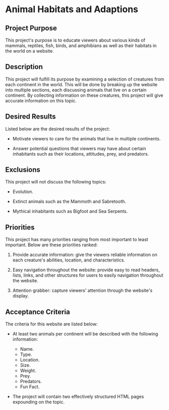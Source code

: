# Animal Habitats and Adaptions

## Project Purpose  

This project's purpose is to educate viewers about various kinds of mammals, reptiles, fish, birds, and amphibians as well as their habitats in the world on a website.

## Description 

This project will fulfill its purpose by examining a selection of creatures from each continent in the world. This will be done by breaking up the website into multiple sections, each discussing animals that live on a certain continent. By collecting information on these creatures, this project will give accurate information on this topic. 

## Desired Results 

Listed below are the desired results of the project: 

- Motivate viewers to care for the animals that live in multiple continents. 

- Answer potential questions that viewers may have about certain inhabitants such as their locations, attitudes, prey, and predators. 

## Exclusions 

This project will not discuss the following topics: 

- Evolution. 

- Extinct animals such as the Mammoth and Sabretooth. 

- Mythical inhabitants such as Bigfoot and Sea Serpents. 

## Priorities 

This project has many priorities ranging from most important to least important. Below are these priorities ranked:  

1. Provide accurate information: give the viewers reliable information on each creature's abilities, location, and characteristics. 

2. Easy navigation throughout the website: provide easy to read headers, lists, links, and other structures for users to easily navigation throughout the website. 

3. Attention grabber: capture viewers' attention through the website's display. 

## Acceptance Criteria 

The criteria for this website are listed below:

- At least two animals per continent will be described with the following information:
    - Name.
    - Type.
    - Location.
    - Size.
    - Weight.
    - Prey.
    - Predators.
    - Fun Fact.

- The project will contain two effectively structured HTML pages expounding on the topic.